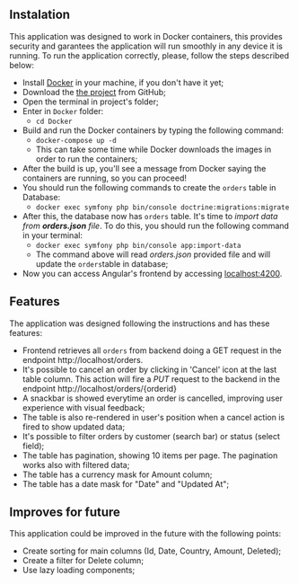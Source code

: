 
## Instalation ##
This application was designed to work in Docker containers, this provides security and garantees the application will run smoothly in any device it is running.
To run the application correctly, please, follow the steps described below:

* Install [Docker](https://www.docker.com/products/docker-desktop/) in your machine, if you don't have it yet;
* Download the [the project](https://github.com/devprpereira/test_angular_symfony) from GitHub;
* Open the terminal in project's folder;
* Enter in `Docker` folder:
    * `cd Docker`
* Build and run the Docker containers by typing the following command: 
    * `docker-compose up -d`
    * This can take some time while Docker downloads the images in order to run the containers;
* After the build is up, you'll see a message from Docker saying the containers are running, so you can proceed!
* You should run the following commands to create the `orders` table in Database:
    *  `docker exec symfony php bin/console doctrine:migrations:migrate`
* After this, the database now has `orders` table. It's time to _import data from **orders.json** file_. To do this, you should run the following command in your terminal:
    * `docker exec symfony php bin/console app:import-data`
    * The command above will read _orders.json_ provided file and will update the `orders`table in database; 
* Now you can access Angular's frontend by accessing [localhost:4200](http://localhost:4200).

## Features

The application was designed following the instructions and has these features:

* Frontend retrieves all `orders` from backend doing a GET request in the endpoint http://localhost/orders.
* It's possible to cancel an order by clicking in 'Cancel' icon at the last table column. This action will fire a _PUT_ request to the backend in the endpoint http://localhost/orders/{orderid}
* A snackbar is showed everytime an order is cancelled, improving user experience with visual feedback;
* The table is also re-rendered in user's position when a cancel action is fired to show updated  data;
* It's possible to filter orders by customer (search bar) or status (select field);
* The table has pagination, showing 10 items per page. The pagination works also with filtered data;
* The table has a currency mask for Amount column;
* The table has a date mask for "Date" and "Updated At";

## Improves for future
This application could be improved in the future with the following points:
* Create sorting for main columns (Id, Date, Country, Amount, Deleted);
* Create a filter for Delete column;
* Use lazy loading components;